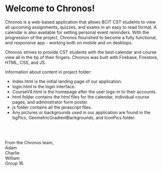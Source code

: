 <h1>Welcome to Chronos!</h1>


Chronos is a web-based application that allows BCIT CST students to view all upcoming assignments, 
quizzes, and exams in an easy to read format. A calendar is also available for setting personal event 
reminders. With the progression of the project, Chronos flourished to become a fully functional, and responsive 
app - working both on mobile and on desktops.

Chronos strives to provide CST students with the best calendar and course view all in the tip of their fingers.
Chronos was built with Firebase, Firestore, HTML, CSS, and JS. 
<br>

Information about content in project folder:
<ul>
  <li>Index.html is the initial landing page of our application.</li>
  <li>login.html is the login interface.</li>
  <li>CourseV4.html is the homepage after the user logs-in to their accounts.</li>
  <li>html folder contains the html files for the calendar, individual course pages, and administrator form poster.</li>
  <li>js folder contains all the javascript files.</li>
  <li>Any pictures or backgrounds used in our application are found in the bgPics, GeometricGradientBackgrounds, and IconPics folder.</li>

</ul>
<br><br><br>
From the Chronos team,
<br>
Adam
<br>
Charlie
<br>
William
<br>
Group 16.
